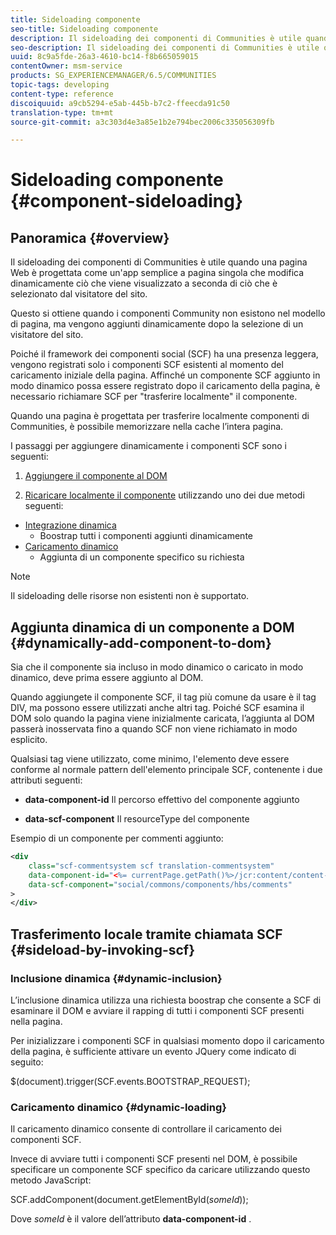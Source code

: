 ```yaml
---
title: Sideloading componente
seo-title: Sideloading componente
description: Il sideloading dei componenti di Communities è utile quando una pagina Web è progettata come un'app semplice a pagina singola che modifica dinamicamente ciò che viene visualizzato a seconda di ciò che è selezionato dal visitatore del sito
seo-description: Il sideloading dei componenti di Communities è utile quando una pagina Web è progettata come un'app semplice a pagina singola che modifica dinamicamente ciò che viene visualizzato a seconda di ciò che è selezionato dal visitatore del sito
uuid: 8c9a5fde-26a3-4610-bc14-f8b665059015
contentOwner: msm-service
products: SG_EXPERIENCEMANAGER/6.5/COMMUNITIES
topic-tags: developing
content-type: reference
discoiquuid: a9cb5294-e5ab-445b-b7c2-ffeecda91c50
translation-type: tm+mt
source-git-commit: a3c303d4e3a85e1b2e794bec2006c335056309fb

---
```



# Sideloading componente {#component-sideloading}

## Panoramica {#overview}

Il sideloading dei componenti di Communities è utile quando una pagina Web è progettata come un&#39;app semplice a pagina singola che modifica dinamicamente ciò che viene visualizzato a seconda di ciò che è selezionato dal visitatore del sito.

Questo si ottiene quando i componenti Community non esistono nel modello di pagina, ma vengono aggiunti dinamicamente dopo la selezione di un visitatore del sito.

Poiché il framework dei componenti social (SCF) ha una presenza leggera, vengono registrati solo i componenti SCF esistenti al momento del caricamento iniziale della pagina. Affinché un componente SCF aggiunto in modo dinamico possa essere registrato dopo il caricamento della pagina, è necessario richiamare SCF per &quot;trasferire localmente&quot; il componente.

Quando una pagina è progettata per trasferire localmente componenti di Communities, è possibile memorizzare nella cache l’intera pagina.

I passaggi per aggiungere dinamicamente i componenti SCF sono i seguenti:

1. [Aggiungere il componente al DOM](#dynamically-add-component-to-dom)

1. [Ricaricare localmente il componente](#sideload-by-invoking-scf) utilizzando uno dei due metodi seguenti:

* [Integrazione dinamica](#dynamic-inclusion)
   * Boostrap tutti i componenti aggiunti dinamicamente
* [Caricamento dinamico](#dynamic-loading)
   * Aggiunta di un componente specifico su richiesta

>[!NOTE]
>
>Il sideloading delle risorse [](scf.md#add-or-include-a-communities-component) non esistenti non è supportato.

## Aggiunta dinamica di un componente a DOM {#dynamically-add-component-to-dom}

Sia che il componente sia incluso in modo dinamico o caricato in modo dinamico, deve prima essere aggiunto al DOM.

Quando aggiungete il componente SCF, il tag più comune da usare è il tag DIV, ma possono essere utilizzati anche altri tag. Poiché SCF esamina il DOM solo quando la pagina viene inizialmente caricata, l’aggiunta al DOM passerà inosservata fino a quando SCF non viene richiamato in modo esplicito.

Qualsiasi tag viene utilizzato, come minimo, l&#39;elemento deve essere conforme al normale pattern dell&#39;elemento principale SCF, contenente i due attributi seguenti:

* **data-component-id** Il percorso effettivo del componente aggiunto

* **data-scf-component** Il resourceType del componente

Esempio di un componente per commenti aggiunto:

```xml
<div
    class="scf-commentsystem scf translation-commentsystem"
    data-component-id="<%= currentPage.getPath()%>/jcr:content/content-left/comments"
    data-scf-component="social/commons/components/hbs/comments"
>
</div>
```

## Trasferimento locale tramite chiamata SCF {#sideload-by-invoking-scf}

### Inclusione dinamica {#dynamic-inclusion}

L’inclusione dinamica utilizza una richiesta boostrap che consente a SCF di esaminare il DOM e avviare il rapping di tutti i componenti SCF presenti nella pagina.

Per inizializzare i componenti SCF in qualsiasi momento dopo il caricamento della pagina, è sufficiente attivare un evento JQuery come indicato di seguito:

$(document).trigger(SCF.events.BOOTSTRAP_REQUEST);

### Caricamento dinamico {#dynamic-loading}

Il caricamento dinamico consente di controllare il caricamento dei componenti SCF.

Invece di avviare tutti i componenti SCF presenti nel DOM, è possibile specificare un componente SCF specifico da caricare utilizzando questo metodo JavaScript:

SCF.addComponent(document.getElementById(*someId*));

Dove *someId* è il valore dell’attributo **data-component-id** .
